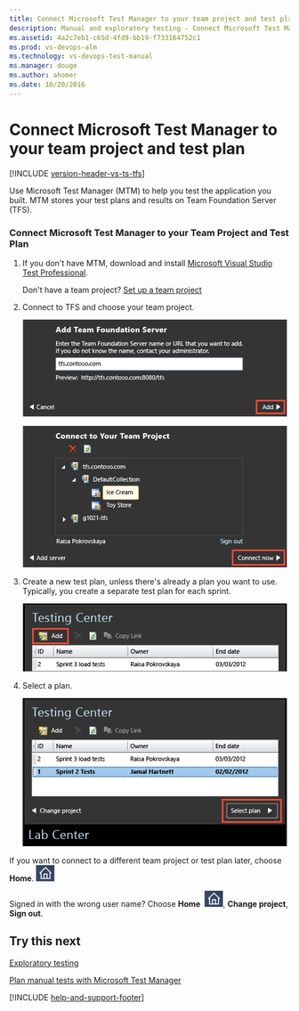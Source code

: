 ```yaml
---
title: Connect Microsoft Test Manager to your team project and test plan
description: Manual and exploratory testing - Connect Microsoft Test Manager to your team project and test plan
ms.assetid: 4a2c7eb1-c65d-4fd9-bb19-f733164752c1
ms.prod: vs-devops-alm
ms.technology: vs-devops-test-manual
ms.manager: douge
ms.author: ahomer
ms.date: 10/20/2016
---
```


# Connect Microsoft Test Manager to your team project and test plan

[!INCLUDE [version-header-vs-ts-tfs](../_shared/version-header-vs-ts-tfs.md)] 

Use Microsoft Test Manager (MTM) to help you test the application you built. MTM stores your test plans and results on Team Foundation Server (TFS).  
  
### Connect Microsoft Test Manager to your Team Project and Test Plan  
  
1. If you don't have MTM, download and install [Microsoft Visual Studio Test Professional](https://www.visualstudio.com/downloads/).  
  
   Don't have a team project? [Set up a team project](../../accounts/create-team-project.md)  
  
1. Connect to TFS and choose your team project.  
  
   ![Enter the name of a Team Foundation server.](_img/connect-microsoft-test-manager-to-your-team-project-and-test-plan/almt_connect1.png)  
  
   ![Expand the server name and choose a project.](_img/connect-microsoft-test-manager-to-your-team-project-and-test-plan/almt_connect2.png)  
  
1. Create a new test plan, unless there's already a plan you want to use. Typically, you create a separate test plan for each sprint.  
  
   ![Add a new test plan.](_img/connect-microsoft-test-manager-to-your-team-project-and-test-plan/almt_connect4.png)  
  
1. Select a plan.  
  
   ![Select an existing plan, or choose Add.](_img/connect-microsoft-test-manager-to-your-team-project-and-test-plan/almt_connect3.png)  
  
If you want to connect to a different team project or test plan later, choose **Home**. ![Home button in Microsoft Test Manager](_img/connect-microsoft-test-manager-to-your-team-project-and-test-plan/mtm_homeicon.png)  
  
Signed in with the wrong user name? Choose **Home**&nbsp; ![Home button in Microsoft Test Manager](_img/connect-microsoft-test-manager-to-your-team-project-and-test-plan/mtm_homeicon.png), **Change project**, **Sign out**.  
  
## Try this next 
 
[Exploratory testing](exploratory-testing-using-microsoft-test-manager.md)  
  
[Plan manual tests with Microsoft Test Manager](plan-manual-tests-with-microsoft-test-manager.md)

[!INCLUDE [help-and-support-footer](../_shared/help-and-support-footer.md)] 
